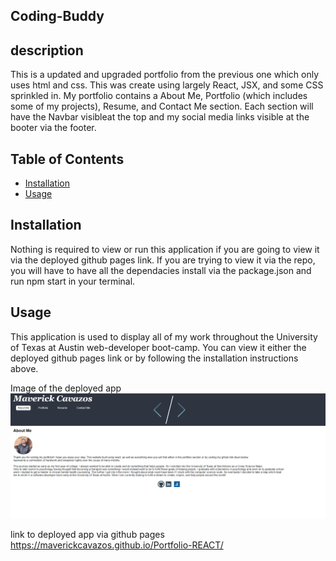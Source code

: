 ## Coding-Buddy

## description
This is a updated and upgraded portfolio from the previous one which only uses html and css. This was create using largely React, JSX, and some CSS sprinkled in. My portfolio contains a About Me, Portfolio (which includes some of my projects), Resume, and Contact Me section. Each section will have the Navbar visibleat the top and my social media links visible at the booter via the footer.


## Table of Contents

* [Installation](#installation)
* [Usage](#usage)

## Installation
Nothing is required to view or run this application if you are going to view it via the deployed github pages link. If you are trying to view it via the repo, you will have to have all the dependacies install via the package.json and run npm start in your terminal.



## Usage
This application is used to display all of my work throughout the University of Texas at Austin web-developer boot-camp. You can view it either the deployed github pages link or by following the installation instructions above.


Image of the deployed app ![Screenshot](./src/components/images/screenshot.png)

link to deployed app via github pages https://maverickcavazos.github.io/Portfolio-REACT/